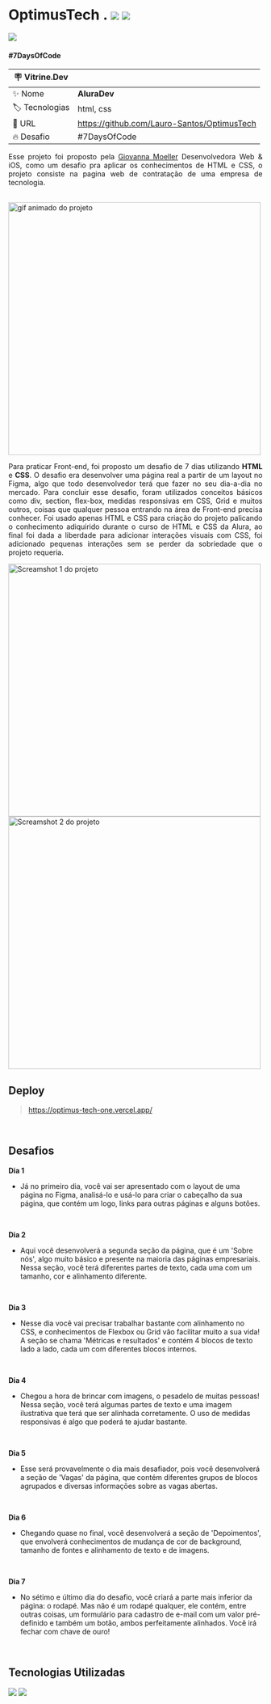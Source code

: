 # OptimusTech . ![](http://img.shields.io/static/v1?label=STATUS&message=Concluido&color=GREEN&style=for-the-badge) ![](http://img.shields.io/static/v1?label=responsive&message=no&color=orange&style=for-the-badge)

![](https://7daysofcode.io/assets/img/share-img-doc.1647533642.png#vitrinedev)
#### #7DaysOfCode

| :placard: Vitrine.Dev |     |
| -------------  | --- |
| :sparkles: Nome        | **AluraDev**
| :label: Tecnologias | html, css
| :rocket: URL         | https://github.com/Lauro-Santos/OptimusTech
| :fire: Desafio     | #7DaysOfCode

<p align="justify">Esse projeto foi proposto pela <a href="https://github.com/giovannamoeller">Giovanna Moeller<a/> Desenvolvedora Web & iOS, como um desafio pra aplicar os conhecimentos de HTML e CSS, o projeto consiste na pagina web de contratação de uma empresa de tecnologia.</p>
<br>

<img src="https://raw.githubusercontent.com/Lauro-Santos/OptimusTech/master/assets/img/video%20of%20project.gif#vitrinedev" alt="gif animado do projeto" width="500">

<br>
<p align="justify">Para praticar Front-end, foi proposto um desafio de 7 dias utilizando <strong>HTML</strong> e <strong>CSS</strong>. O desafio 
era desenvolver uma página real a partir de um layout no Figma, algo que todo desenvolvedor terá que fazer no seu dia-a-dia no mercado. Para concluir esse 
desafio, foram utilizados conceitos básicos como div, section, flex-box, medidas responsivas em CSS, Grid e muitos outros, coisas que qualquer pessoa entrando na área de Front-end precisa conhecer. Foi usado apenas HTML e CSS para criação do projeto palicando o conhecimento adiquirido durante o curso de HTML e CSS da Alura, ao final foi dada a liberdade para adicionar interações visuais com CSS, foi adicionado pequenas interações sem se perder da sobriedade que o projeto requeria.</p>

<img src="https://raw.githubusercontent.com/Lauro-Santos/OptimusTech/master/assets/img/Captura%20de%20tela%202023-02-10%20145930.jpg#vitrinedev" alt="Screamshot 1 do projeto" width="500"><img src="https://raw.githubusercontent.com/Lauro-Santos/OptimusTech/master/assets/img/Captura%20de%20tela%202023-02-10%20151531.jpg#vitrinedev" alt="Screamshot 2 do projeto" width="500">

## Deploy

> https://optimus-tech-one.vercel.app/
  
<br>

## Desafios

<strong>Dia 1</strong>
- Já no primeiro dia, você vai ser apresentado com o layout de uma página no Figma, analisá-lo e usá-lo para criar o cabeçalho da sua página, que contém um logo, links para outras páginas e alguns botões.

<br>

<strong>Dia 2</strong>
- Aqui você desenvolverá a segunda seção da página, que é um 'Sobre nós', algo muito básico e presente na maioria das páginas empresariais. Nessa seção, você terá diferentes partes de texto, cada uma com um tamanho, cor e alinhamento diferente.

<br>

<strong>Dia 3</strong>
- Nesse dia você vai precisar trabalhar bastante com alinhamento no CSS, e conhecimentos de Flexbox ou Grid vão facilitar muito a sua vida! A seção se chama 'Métricas e resultados' e contém 4 blocos de texto lado a lado, cada um com diferentes blocos internos.

<br>

<strong>Dia 4</strong>
- Chegou a hora de brincar com imagens, o pesadelo de muitas pessoas! Nessa seção, você terá algumas partes de texto e uma imagem ilustrativa que terá que ser alinhada corretamente. O uso de medidas responsivas é algo que poderá te ajudar bastante.

<br>

<strong>Dia 5</strong>
- Esse será provavelmente o dia mais desafiador, pois você desenvolverá a seção de 'Vagas' da página, que contém diferentes grupos de blocos agrupados e diversas informações sobre as vagas abertas.

<br>

<strong>Dia 6</strong>
- Chegando quase no final, você desenvolverá a seção de 'Depoimentos', que envolverá conhecimentos de mudança de cor de background, tamanho de fontes e alinhamento de texto e de imagens.

<br>

<strong>Dia 7</strong>
- No sétimo e último dia do desafio, você criará a parte mais inferior da página: o rodapé. Mas não é um rodapé qualquer, ele contém, entre outras coisas, um formulário para cadastro de e-mail com um valor pré-definido e também um botão, ambos perfeitamente alinhados. Você irá fechar com chave de ouro!

<br>

## Tecnologias Utilizadas
  
![](https://img.shields.io/badge/HTML-e06b12?style=for-the-badge&logo=html5&logoColor=white) ![](https://img.shields.io/badge/CSS-1283e0?&style=for-the-badge&logo=css3&logoColor=white)
